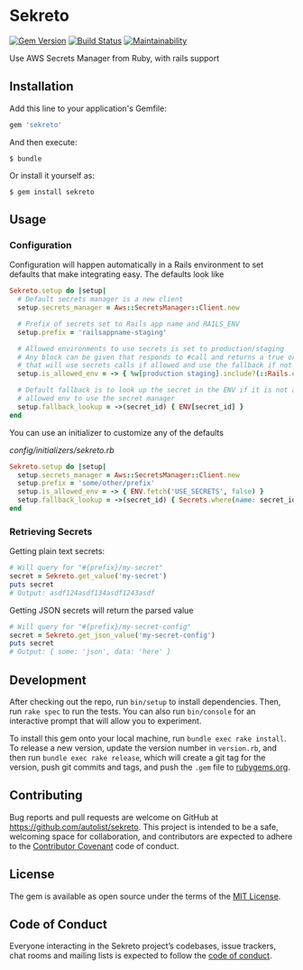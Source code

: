 # Sekreto

[![Gem Version](https://badge.fury.io/rb/sekreto.svg)](https://badge.fury.io/rb/sekreto)
[![Build Status](https://travis-ci.org/autolist/sekreto.svg?branch=master)](https://travis-ci.org/autolist/sekreto)
[![Maintainability](https://api.codeclimate.com/v1/badges/3f03647e9b305f1626de/maintainability)](https://codeclimate.com/github/autolist/sekreto/maintainability)

Use AWS Secrets Manager from Ruby, with rails support

## Installation

Add this line to your application's Gemfile:

```ruby
gem 'sekreto'
```

And then execute:

    $ bundle

Or install it yourself as:

    $ gem install sekreto

## Usage

### Configuration

Configuration will happen automatically in a Rails environment to set defaults
that make integrating easy. The defaults look like

```ruby
Sekreto.setup do |setup|
  # Default secrets manager is a new client
  setup.secrets_manager = Aws::SecretsManager::Client.new

  # Prefix of secrets set to Rails app name and RAILS_ENV
  setup.prefix = 'railsappname-staging'

  # Allowed environments to use secrets is set to production/staging
  # Any block can be given that responds to #call and returns a true or false
  # that will use secrets calls if allowed and use the fallback if not
  setup.is_allowed_env = -> { %w[production staging].include?(::Rails.env) }

  # Default fallback is to look up the secret in the ENV if it is not an
  # allowed env to use the secret manager
  setup.fallback_lookup = ->(secret_id) { ENV[secret_id] }
end
```

You can use an initializer to customize any of the defaults

_config/initializers/sekreto.rb_
```ruby
Sekreto.setup do |setup|
  setup.secrets_manager = Aws::SecretsManager::Client.new
  setup.prefix = 'some/other/prefix'
  setup.is_allowed_env = -> { ENV.fetch('USE_SECRETS', false) }
  setup.fallback_lookup = ->(secret_id) { Secrets.where(name: secret_id).pluck(:value).first }
end
```

### Retrieving Secrets

Getting plain text secrets:

```ruby
# Will query for "#{prefix}/my-secret"
secret = Sekreto.get_value('my-secret')
puts secret
# Output: asdf124asdf134asdf1243asdf
```

Getting JSON secrets will return the parsed value

```ruby
# Will query for "#{prefix}/my-secret-config"
secret = Sekreto.get_json_value('my-secret-config')
puts secret
# Output: { some: 'json', data: 'here' }
```


## Development

After checking out the repo, run `bin/setup` to install dependencies. Then, run `rake spec` to run the tests. You can also run `bin/console` for an interactive prompt that will allow you to experiment.

To install this gem onto your local machine, run `bundle exec rake install`. To release a new version, update the version number in `version.rb`, and then run `bundle exec rake release`, which will create a git tag for the version, push git commits and tags, and push the `.gem` file to [rubygems.org](https://rubygems.org).

## Contributing

Bug reports and pull requests are welcome on GitHub at https://github.com/autolist/sekreto. This project is intended to be a safe, welcoming space for collaboration, and contributors are expected to adhere to the [Contributor Covenant](http://contributor-covenant.org) code of conduct.

## License

The gem is available as open source under the terms of the [MIT License](https://opensource.org/licenses/MIT).

## Code of Conduct

Everyone interacting in the Sekreto project’s codebases, issue trackers, chat rooms and mailing lists is expected to follow the [code of conduct](https://github.com/[USERNAME]/sekreto/blob/master/CODE_OF_CONDUCT.md).
